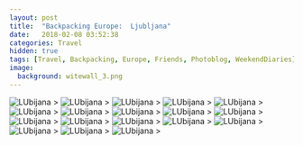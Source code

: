 ```yaml
---
layout: post
title:  "Backpacking Europe:  Ljubljana"
date:   2018-02-08 03:52:38
categories: Travel
hidden: true
tags: [Travel, Backpacking, Europe, Friends, Photoblog, WeekendDiaries]
image:
  background: witewall_3.png
---
```

<img src="https://i.imgur.com/qVyMwYn.jpg" alt="LUbijana">
>

<img src="https://i.imgur.com/kkmSfK0.jpg" alt="LUbijana">
>

<img src="https://i.imgur.com/QRaqW6N.jpg" alt="LUbijana">
>

<img src="https://i.imgur.com/7hlYt6u.jpg" alt="LUbijana">
>

<img src="https://i.imgur.com/T3zjCid.jpg" alt="LUbijana">
>

<img src="https://i.imgur.com/sNMEANY.jpg" alt="LUbijana">
>

<img src="https://i.imgur.com/AhLZv9z.jpg" alt="LUbijana">
>

<img src="https://i.imgur.com/BtxwkIN.jpg" alt="LUbijana">
>

<img src="https://i.imgur.com/8uTnCWe.jpg" alt="LUbijana">
>

<img src="https://i.imgur.com/yoDitgB.jpg" alt="LUbijana">
>

<img src="https://i.imgur.com/hTlTGXi.jpg" alt="LUbijana">
>

<img src="https://i.imgur.com/4rBXdYC.jpg" alt="LUbijana">
>

<img src="https://i.imgur.com/XiEf3sY.jpg" alt="LUbijana">
>

<img src="https://i.imgur.com/YDNKonf.jpg" alt="LUbijana">
>

<img src="https://i.imgur.com/r1VkBtq.jpg" alt="LUbijana">
>

<img src="https://i.imgur.com/KxmouEO.jpg" alt="LUbijana">
>

<img src="https://i.imgur.com/eni8AFb.jpg" alt="LUbijana">
>

<img src="https://i.imgur.com/YgDEZ5f.jpg" alt="LUbijana">
>
